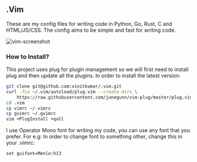 ## .Vim

These are my config files for writing code in Python, Go, Rust, C and HTML/JS/CSS.
The config aims to be simple and fast for writing code.

![vim-screenshot](https://cldup.com/CjxT3ETRcf-3000x3000.png)

### How to Install?

This project uses plug for plugin management so we will first need to install plug
and then update all the plugins. In order to install the latest version:

```sh
git clone git@github.com:vinitkumar/.vim.git
curl -fLo ~/.vim/autoload/plug.vim --create-dirs \
    https://raw.githubusercontent.com/junegunn/vim-plug/master/plug.vim
cd .vim
cp vimrc ~/.vimrc
cp gvimrc ~/.gvimrc
vim +PlugInstall +qall
```

I use Operator Mono font for writing my code, you can use any font that you prefer.
For e.g: In order to change font to something other, change this in your .vimrc:

```
set guifont=Menlo:h13
```

